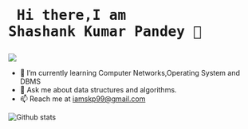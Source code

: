 # <pre>          Hi there,I am Shashank Kumar Pandey 👋          </pre>                    

![](https://komarev.com/ghpvc/?username=iamskp99&color=green)

<!-- - 🔭 I’m currently working on a file compression tool -->
- 🌱 I’m currently learning Computer Networks,Operating System and DBMS
- 💬 Ask me about data structures and algorithms.
- 📫 Reach me at iamskp99@gmail.com 


![Github stats](https://github-readme-stats.vercel.app/api?username=iamskp99)
